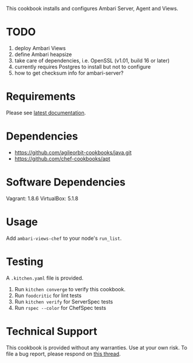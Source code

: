 This cookbook installs and configures Ambari Server, Agent and Views.

TODO
====

1. deploy Ambari Views
2. define Ambari heapsize
3. take care of dependencies, i.e. OpenSSL (v1.01, build 16 or later)
4. currently requires Postgres to install but not to configure
5. how to get checksum info for ambari-server?

Requirements
============

Please see [latest documentation](http://docs.hortonworks.com/HDPDocuments/Ambari-2.2.2.0/bk_ambari_views_guide/content/ch_using_ambari_views.html).

Dependencies
============

- https://github.com/agileorbit-cookbooks/java.git
- https://github.com/chef-cookbooks/apt

Software Dependencies
=====================
Vagrant: 1.8.6
VirtualBox: 5.1.8

Usage
=====

Add `ambari-views-chef` to your node's `run_list`.

Testing
=======

A `.kitchen.yaml` file is provided. 

1. Run `kitchen converge` to verify this cookbook.
2. Run `foodcritic` for lint tests
3. Run `kitchen verify` for ServerSpec tests
4. Run `rspec --color` for ChefSpec tests

Technical Support
=================

This cookbook is provided without any warranties. Use at your own risk. To file a bug report, please respond on [this thread](https://community.hortonworks.com/content/repo/38515/smartsense-chef-cookbook-for-non-ambari-install.html).
